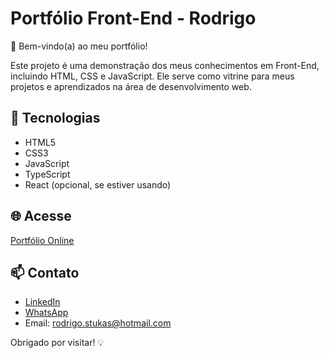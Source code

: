 # Portfólio Front-End - Rodrigo

👋 Bem-vindo(a) ao meu portfólio!

Este projeto é uma demonstração dos meus conhecimentos em Front-End, incluindo HTML, CSS e JavaScript. Ele serve como vitrine para meus projetos e aprendizados na área de desenvolvimento web.

## 🚀 Tecnologias
- HTML5
- CSS3
- JavaScript
- TypeScript
- React (opcional, se estiver usando)

## 🌐 Acesse
[Portfólio Online](https://portfolio-front-end-rodrigo-eight.vercel.app/#home)

## 📫 Contato
- [LinkedIn](https://www.linkedin.com/in/rodrigo-stukas-de-brito-467a3a140/)
- [WhatsApp](https://wa.me/5511942362469)
- Email: rodrigo.stukas@hotmail.com

Obrigado por visitar! 💡
